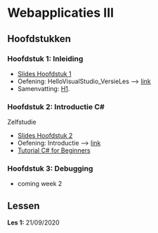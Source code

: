 # Webapplicaties III

## Hoofdstukken

### Hoofdstuk 1: Inleiding
 - [Slides Hoofdstuk 1](https://webiii.github.io/portal/docs/H01/WIII_01_Inleiding.pdf)
 - Oefening: HelloVisualStudio_VersieLes --> [link](https://github.com/DeSmetElias/Webapplicaties_III/tree/master/Hoofdstukken/Hoofdstuk_1_Inleiding/HelloVisualStudio_VersieLes)
 - Samenvatting: [H1](https://github.com/DeSmetElias/Webapplicaties_III/blob/master/Lessen/Les_1_Webapplicaties_III.md).

### Hoofdstuk 2: Introductie C#
Zelfstudie
- [Slides Hoofdstuk 2](https://webiii.github.io/portal/docs/H02/WIII_H02_Csharp.pdf)
-  Oefening: Introductie --> [link](https://github.com/DeSmetElias/Webapplicaties_III/tree/master/Hoofdstukken/Hoofdstuk_2_C%23/Introduction)
- [Tutorial C# for Beginners](https://www.youtube.com/watch?v=GhQdlIFylQ8&t=941s)


### Hoofdstuk 3: Debugging
- coming week 2



## Lessen
**Les 1:** 21/09/2020








